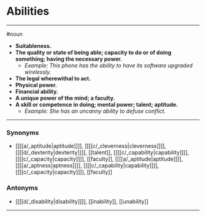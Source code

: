 # Abilities
---
#noun
- **Suitableness.**
- **The quality or state of being able; capacity to do or of doing something; having the necessary power.**
	- _Example: This phone has the ability to have its software upgraded wirelessly._
- **The legal wherewithal to act.**
- **Physical power.**
- **Financial ability.**
- **A unique power of the mind; a faculty.**
- **A skill or competence in doing; mental power; talent; aptitude.**
	- _Example: She has an uncanny ability to defuse conflict._
---
### Synonyms
- [[[[a/_aptitude|aptitude]]]], [[[[c/_cleverness|cleverness]]]], [[[[d/_dexterity|dexterity]]]], [[talent]], [[[[c/_capability|capability]]]], [[[[c/_capacity|capacity]]]], [[faculty]], [[[[a/_aptitude|aptitude]]]], [[[[a/_aptness|aptness]]]], [[[[c/_capability|capability]]]], [[[[c/_capacity|capacity]]]], [[faculty]]
### Antonyms
- [[[[d/_disability|disability]]]], [[inability]], [[unability]]
---
